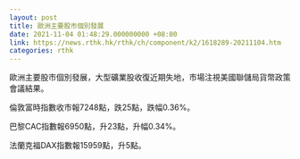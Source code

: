 ```yaml
---
layout: post
title: 歐洲主要股市個別發展
date: 2021-11-04 01:48:29.000000000 +08:00
link: https://news.rthk.hk/rthk/ch/component/k2/1618289-20211104.htm
categories: rthk
---
```


歐洲主要股市個別發展，大型礦業股收復近期失地，市場注視美國聯儲局貨幣政策會議結果。

倫敦富時指數收市報7248點，跌25點，跌幅0.36%。

巴黎CAC指數報6950點，升23點，升幅0.34%。

法蘭克福DAX指數報15959點，升5點。
